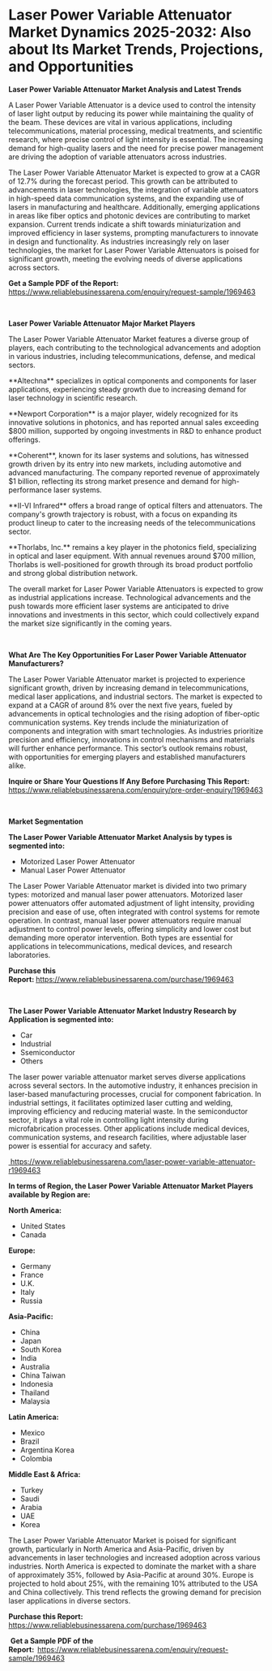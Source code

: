 <p><h1>Laser Power Variable Attenuator Market Dynamics 2025-2032: Also about Its Market Trends, Projections, and Opportunities</h1></p><p><strong>Laser Power Variable Attenuator Market Analysis and Latest Trends</strong></p>
<p><p>A Laser Power Variable Attenuator is a device used to control the intensity of laser light output by reducing its power while maintaining the quality of the beam. These devices are vital in various applications, including telecommunications, material processing, medical treatments, and scientific research, where precise control of light intensity is essential. The increasing demand for high-quality lasers and the need for precise power management are driving the adoption of variable attenuators across industries.</p><p>The Laser Power Variable Attenuator Market is expected to grow at a CAGR of 12.7% during the forecast period. This growth can be attributed to advancements in laser technologies, the integration of variable attenuators in high-speed data communication systems, and the expanding use of lasers in manufacturing and healthcare. Additionally, emerging applications in areas like fiber optics and photonic devices are contributing to market expansion. Current trends indicate a shift towards miniaturization and improved efficiency in laser systems, prompting manufacturers to innovate in design and functionality. As industries increasingly rely on laser technologies, the market for Laser Power Variable Attenuators is poised for significant growth, meeting the evolving needs of diverse applications across sectors.</p></p>
<p><strong>Get a Sample PDF of the Report:&nbsp;</strong> <a href="https://www.reliablebusinessarena.com/enquiry/request-sample/1969463?utm_campaign=2630&utm_medium=2&utm_source=Github&utm_content=ia&utm_term=12042025&utm_id=laser-power-variable-attenuator">https://www.reliablebusinessarena.com/enquiry/request-sample/1969463</a></p>
<p>&nbsp;</p>
<p><strong>Laser Power Variable Attenuator Major Market Players</strong></p>
<p><p>The Laser Power Variable Attenuator Market features a diverse group of players, each contributing to the technological advancements and adoption in various industries, including telecommunications, defense, and medical sectors.</p><p>**Altechna** specializes in optical components and components for laser applications, experiencing steady growth due to increasing demand for laser technology in scientific research. </p><p>**Newport Corporation** is a major player, widely recognized for its innovative solutions in photonics, and has reported annual sales exceeding $800 million, supported by ongoing investments in R&D to enhance product offerings.</p><p>**Coherent**, known for its laser systems and solutions, has witnessed growth driven by its entry into new markets, including automotive and advanced manufacturing. The company reported revenue of approximately $1 billion, reflecting its strong market presence and demand for high-performance laser systems.</p><p>**II-VI Infrared** offers a broad range of optical filters and attenuators. The company's growth trajectory is robust, with a focus on expanding its product lineup to cater to the increasing needs of the telecommunications sector. </p><p>**Thorlabs, Inc.** remains a key player in the photonics field, specializing in optical and laser equipment. With annual revenues around $700 million, Thorlabs is well-positioned for growth through its broad product portfolio and strong global distribution network.</p><p>The overall market for Laser Power Variable Attenuators is expected to grow as industrial applications increase. Technological advancements and the push towards more efficient laser systems are anticipated to drive innovations and investments in this sector, which could collectively expand the market size significantly in the coming years.</p></p>
<p>&nbsp;</p>
<p><strong>What Are The Key Opportunities For Laser Power Variable Attenuator Manufacturers?</strong></p>
<p><p>The Laser Power Variable Attenuator market is projected to experience significant growth, driven by increasing demand in telecommunications, medical laser applications, and industrial sectors. The market is expected to expand at a CAGR of around 8% over the next five years, fueled by advancements in optical technologies and the rising adoption of fiber-optic communication systems. Key trends include the miniaturization of components and integration with smart technologies. As industries prioritize precision and efficiency, innovations in control mechanisms and materials will further enhance performance. This sector’s outlook remains robust, with opportunities for emerging players and established manufacturers alike.</p></p>
<p><strong>Inquire or Share Your Questions If Any Before Purchasing This Report:</strong> <a href="https://www.reliablebusinessarena.com/enquiry/pre-order-enquiry/1969463?utm_campaign=2630&utm_medium=2&utm_source=Github&utm_content=ia&utm_term=12042025&utm_id=laser-power-variable-attenuator">https://www.reliablebusinessarena.com/enquiry/pre-order-enquiry/1969463</a></p>
<p>&nbsp;</p>
<p><strong>Market Segmentation</strong></p>
<p><strong>The Laser Power Variable Attenuator Market Analysis by types is segmented into:</strong></p>
<p><ul><li>Motorized Laser Power Attenuator</li><li>Manual Laser Power Attenuator</li></ul></p>
<p><p>The Laser Power Variable Attenuator market is divided into two primary types: motorized and manual laser power attenuators. Motorized laser power attenuators offer automated adjustment of light intensity, providing precision and ease of use, often integrated with control systems for remote operation. In contrast, manual laser power attenuators require manual adjustment to control power levels, offering simplicity and lower cost but demanding more operator intervention. Both types are essential for applications in telecommunications, medical devices, and research laboratories.</p></p>
<p><strong>Purchase this Report:&nbsp;</strong><a href="https://www.reliablebusinessarena.com/purchase/1969463?utm_campaign=2630&utm_medium=2&utm_source=Github&utm_content=ia&utm_term=12042025&utm_id=laser-power-variable-attenuator">https://www.reliablebusinessarena.com/purchase/1969463</a></p>
<p>&nbsp;</p>
<p><strong>The Laser Power Variable Attenuator Market Industry Research by Application is segmented into:</strong></p>
<p><ul><li>Car</li><li>Industrial</li><li>Ssemiconductor</li><li>Others</li></ul></p>
<p><p>The laser power variable attenuator market serves diverse applications across several sectors. In the automotive industry, it enhances precision in laser-based manufacturing processes, crucial for component fabrication. In industrial settings, it facilitates optimized laser cutting and welding, improving efficiency and reducing material waste. In the semiconductor sector, it plays a vital role in controlling light intensity during microfabrication processes. Other applications include medical devices, communication systems, and research facilities, where adjustable laser power is essential for accuracy and safety.</p></p>
<p><a href="https://www.reliablebusinessarena.com/laser-power-variable-attenuator-r1969463?utm_campaign=2630&utm_medium=2&utm_source=Github&utm_content=ia&utm_term=12042025&utm_id=laser-power-variable-attenuator">&nbsp;https://www.reliablebusinessarena.com/laser-power-variable-attenuator-r1969463</a></p>
<p><strong>In terms of Region, the Laser Power Variable Attenuator Market Players available by Region are:</strong></p>
<p>
    <p> <strong> North America: </strong>
        <ul>
            <li>United States</li>
            <li>Canada</li>
        </ul>
        </p> 
    <p> <strong> Europe: </strong>
        <ul>
            <li>Germany</li>
            <li>France</li>
            <li>U.K.</li>
            <li>Italy</li>
            <li>Russia</li>
        </ul>
        </p> 
    <p> <strong> Asia-Pacific: </strong>
        <ul>
            <li>China</li>
            <li>Japan</li>
            <li>South Korea</li>
            <li>India</li>
            <li>Australia</li>
            <li>China Taiwan</li>
            <li>Indonesia</li>
            <li>Thailand</li>
            <li>Malaysia</li>
        </ul>
        </p> 
    <p> <strong> Latin America: </strong>
        <ul>
            <li>Mexico</li>
            <li>Brazil</li>
            <li>Argentina Korea</li>
            <li>Colombia</li>
        </ul>
        </p> 
    <p> <strong> Middle East & Africa: </strong>
        <ul>
            <li>Turkey</li>
            <li>Saudi</li>
            <li>Arabia</li>
            <li>UAE</li>
            <li>Korea</li>
        </ul>
    </p>
    </p>
<p><p>The Laser Power Variable Attenuator Market is poised for significant growth, particularly in North America and Asia-Pacific, driven by advancements in laser technologies and increased adoption across various industries. North America is expected to dominate the market with a share of approximately 35%, followed by Asia-Pacific at around 30%. Europe is projected to hold about 25%, with the remaining 10% attributed to the USA and China collectively. This trend reflects the growing demand for precision laser applications in diverse sectors.</p></p>
<p><strong>Purchase this Report: </strong><a href="https://www.reliablebusinessarena.com/purchase/1969463?utm_campaign=2630&utm_medium=2&utm_source=Github&utm_content=ia&utm_term=12042025&utm_id=laser-power-variable-attenuator">https://www.reliablebusinessarena.com/purchase/1969463</a></p>
<p>&nbsp;<strong>Get a Sample PDF of the Report:&nbsp;&nbsp;</strong><a href="https://www.reliablebusinessarena.com/enquiry/request-sample/1969463?utm_campaign=2630&utm_medium=2&utm_source=Github&utm_content=ia&utm_term=12042025&utm_id=laser-power-variable-attenuator">https://www.reliablebusinessarena.com/enquiry/request-sample/1969463</a></p>
<p><strong></strong></p>
<p><p></p><p></p><p></p></p>